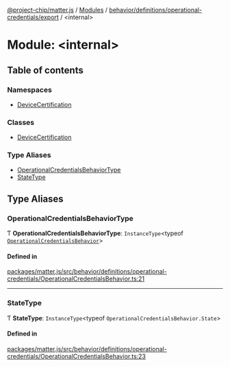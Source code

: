 [@project-chip/matter.js](../README.md) / [Modules](../modules.md) / [behavior/definitions/operational-credentials/export](behavior_definitions_operational_credentials_export.md) / \<internal\>

# Module: \<internal\>

## Table of contents

### Namespaces

- [DeviceCertification](behavior_definitions_operational_credentials_export._internal_.DeviceCertification.md)

### Classes

- [DeviceCertification](../classes/behavior_definitions_operational_credentials_export._internal_.DeviceCertification-1.md)

### Type Aliases

- [OperationalCredentialsBehaviorType](behavior_definitions_operational_credentials_export._internal_.md#operationalcredentialsbehaviortype)
- [StateType](behavior_definitions_operational_credentials_export._internal_.md#statetype)

## Type Aliases

### OperationalCredentialsBehaviorType

Ƭ **OperationalCredentialsBehaviorType**: `InstanceType`\<typeof [`OperationalCredentialsBehavior`](behavior_definitions_operational_credentials_export.md#operationalcredentialsbehavior)\>

#### Defined in

[packages/matter.js/src/behavior/definitions/operational-credentials/OperationalCredentialsBehavior.ts:21](https://github.com/project-chip/matter.js/blob/6d3b6a5d957d88a9231d6ecab4bb41f8133112be/packages/matter.js/src/behavior/definitions/operational-credentials/OperationalCredentialsBehavior.ts#L21)

___

### StateType

Ƭ **StateType**: `InstanceType`\<typeof `OperationalCredentialsBehavior.State`\>

#### Defined in

[packages/matter.js/src/behavior/definitions/operational-credentials/OperationalCredentialsBehavior.ts:23](https://github.com/project-chip/matter.js/blob/6d3b6a5d957d88a9231d6ecab4bb41f8133112be/packages/matter.js/src/behavior/definitions/operational-credentials/OperationalCredentialsBehavior.ts#L23)
